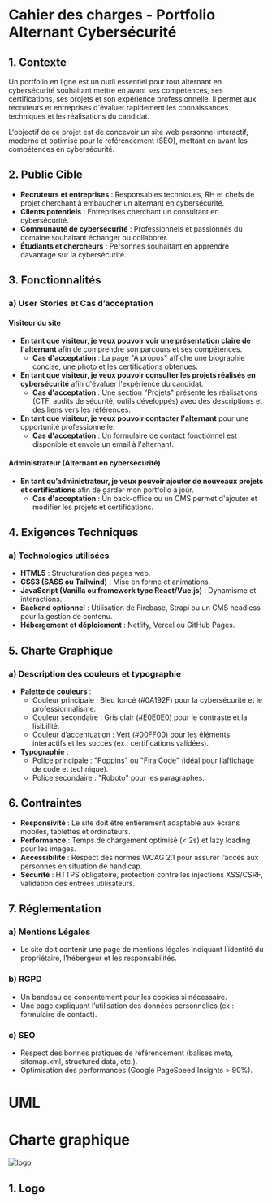 ﻿# Cahier des charges - Portfolio Alternant Cybersécurité

## 1. Contexte

Un portfolio en ligne est un outil essentiel pour tout alternant en cybersécurité souhaitant mettre en avant ses compétences, ses certifications, ses projets et son expérience professionnelle. Il permet aux recruteurs et entreprises d'évaluer rapidement les connaissances techniques et les réalisations du candidat.

L'objectif de ce projet est de concevoir un site web personnel interactif, moderne et optimisé pour le référencement (SEO), mettant en avant les compétences en cybersécurité.

## 2. Public Cible

- **Recruteurs et entreprises** : Responsables techniques, RH et chefs de projet cherchant à embaucher un alternant en cybersécurité.
- **Clients potentiels** : Entreprises cherchant un consultant en cybersécurité.
- **Communauté de cybersécurité** : Professionnels et passionnés du domaine souhaitant échanger ou collaborer.
- **Étudiants et chercheurs** : Personnes souhaitant en apprendre davantage sur la cybersécurité.

## 3. Fonctionnalités

### a) User Stories et Cas d’acceptation

#### **Visiteur du site**

- **En tant que visiteur, je veux pouvoir voir une présentation claire de l'alternant** afin de comprendre son parcours et ses compétences.
  - **Cas d'acceptation** : La page "À propos" affiche une biographie concise, une photo et les certifications obtenues.
- **En tant que visiteur, je veux pouvoir consulter les projets réalisés en cybersécurité** afin d'évaluer l'expérience du candidat.
  - **Cas d'acceptation** : Une section "Projets" présente les réalisations (CTF, audits de sécurité, outils développés) avec des descriptions et des liens vers les références.
- **En tant que visiteur, je veux pouvoir contacter l'alternant** pour une opportunité professionnelle.
  - **Cas d'acceptation** : Un formulaire de contact fonctionnel est disponible et envoie un email à l'alternant.

#### **Administrateur (Alternant en cybersécurité)**

- **En tant qu’administrateur, je veux pouvoir ajouter de nouveaux projets et certifications** afin de garder mon portfolio à jour.
  - **Cas d'acceptation** : Un back-office ou un CMS permet d'ajouter et modifier les projets et certifications.

## 4. Exigences Techniques

### a) Technologies utilisées

- **HTML5** : Structuration des pages web.
- **CSS3 (SASS ou Tailwind)** : Mise en forme et animations.
- **JavaScript (Vanilla ou framework type React/Vue.js)** : Dynamisme et interactions.
- **Backend optionnel** : Utilisation de Firebase, Strapi ou un CMS headless pour la gestion de contenu.
- **Hébergement et déploiement** : Netlify, Vercel ou GitHub Pages.

## 5. Charte Graphique

### a) Description des couleurs et typographie

- **Palette de couleurs** :
  - Couleur principale : Bleu foncé (#0A192F) pour la cybersécurité et le professionnalisme.
  - Couleur secondaire : Gris clair (#E0E0E0) pour le contraste et la lisibilité.
  - Couleur d’accentuation : Vert (#00FF00) pour les éléments interactifs et les succès (ex : certifications validées).
- **Typographie** :
  - Police principale : "Poppins" ou "Fira Code" (idéal pour l’affichage de code et technique).
  - Police secondaire : "Roboto" pour les paragraphes.

## 6. Contraintes

- **Responsivité** : Le site doit être entièrement adaptable aux écrans mobiles, tablettes et ordinateurs.
- **Performance** : Temps de chargement optimisé (< 2s) et lazy loading pour les images.
- **Accessibilité** : Respect des normes WCAG 2.1 pour assurer l’accès aux personnes en situation de handicap.
- **Sécurité** : HTTPS obligatoire, protection contre les injections XSS/CSRF, validation des entrées utilisateurs.

## 7. Réglementation

### a) Mentions Légales

- Le site doit contenir une page de mentions légales indiquant l’identité du propriétaire, l’hébergeur et les responsabilités.

### b) RGPD

- Un bandeau de consentement pour les cookies si nécessaire.
- Une page expliquant l’utilisation des données personnelles (ex : formulaire de contact).

### c) SEO

- Respect des bonnes pratiques de référencement (balises meta, sitemap.xml, structured data, etc.).
- Optimisation des performances (Google PageSpeed Insights > 90%).

# UML

# Charte graphique
![logo](https://github.com/user-attachments/assets/dccec14e-3565-40e8-9edf-4a2bb8155713)

## 1. Logo






